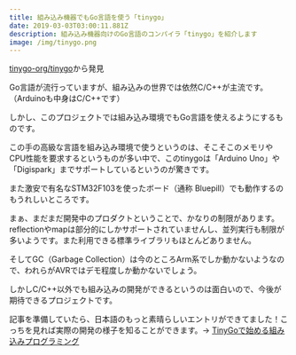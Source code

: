 ```yaml
---
title: 組み込み機器でもGo言語を使う「tinygo」
date: 2019-03-03T03:00:11.881Z
description: 組み込み機器向けのGo言語のコンパイラ「tinygo」を紹介します
image: /img/tinygo.png
---
```

[tinygo-org/tinygo](https://github.com/tinygo-org/tinygo)から発見

Go言語が流行っていますが、組み込みの世界では依然C/C++が主流です。（Arduinoも中身はC/C++です）

しかし、このプロジェクトでは組み込み環境でもGo言語を使えるようにするものです。

この手の高級な言語を組み込み環境で使うというのは、そこそこのメモリやCPU性能を要求するというものが多い中で、このtinygoは「Arduino Uno」や「Digispark」までサポートしているというのが驚きです。

また激安で有名なSTM32F103を使ったボード（通称 Bluepill）でも動作するのもうれしいところです。

まぁ、まだまだ開発中のプロダクトということで、かなりの制限があります。
reflectionやmapは部分的にしかサポートされていませんし、並列実行も制限が多いようです。また利用できる標準ライブラリもほとんどありません。

そしてGC（Garbage Collection）は今のところArm系でしか動かないようなので、われらがAVRではデモ程度しか動かないでしょう。

しかしC/C++以外でも組み込みの開発ができるというのは面白いので、今後が期待できるプロジェクトです。

記事を準備していたら、日本語のもっと素晴らしいエントリができてました！こっちを見れば実際の開発の様子を知ることができます。→
[TinyGoで始める組み込みプログラミング](https://tech.144lab.com/entry/tinygo)

